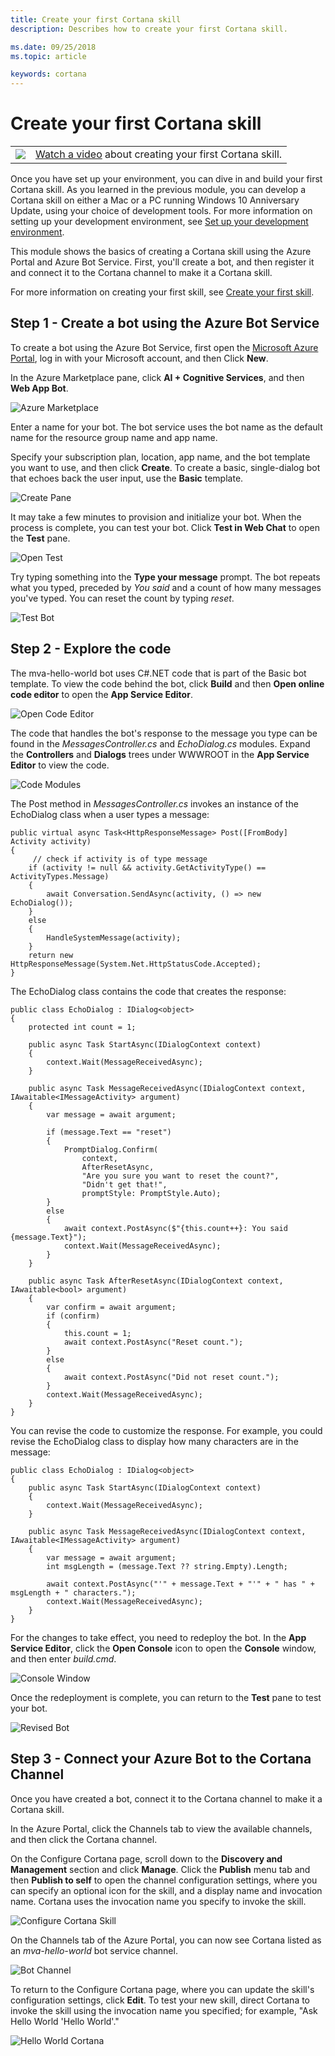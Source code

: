 ```yaml
---
title: Create your first Cortana skill
description: Describes how to create your first Cortana skill.

ms.date: 09/25/2018
ms.topic: article

keywords: cortana
--- 
```


# Create your first Cortana skill

|   |   |
| - | - |
| ![](../images/video-icon.png) | [Watch a video](https://mva.microsoft.com/en-US/training-courses/getting-started-with-cortana-skills-18241?l=3AxP2NfnE_8211787171) about creating your first Cortana skill. |


Once you have set up your environment, you can dive in and build your first Cortana skill. As you learned in the previous module, you can develop a Cortana skill on either a Mac or a PC running Windows 10 Anniversary Update, using your choice of development tools. For more information on setting up your development environment, see [Set up your development environment](./mva21-setup.md).

This module shows the basics of creating a Cortana skill using the Azure Portal and Azure Bot Service. First, you'll create a bot, and then register it and connect it to the Cortana channel to make it a Cortana skill.

For more information on creating your first skill, see [Create your first skill](./get-started.md).

## Step 1 - Create a bot using the Azure Bot Service

To create a bot using the Azure Bot Service, first open the [Microsoft Azure Portal](https://ms.portal.azure.com), log in with your Microsoft account, and then Click **New**.

In the Azure Marketplace pane, click **AI + Cognitive Services**, and then **Web App Bot**.

![Azure Marketplace](../images/mva22-azure-marketplace.png)

Enter a name for your bot. The bot service uses the bot name as the default name for the resource group name and app name. 

Specify your subscription plan, location, app name, and the bot template you want to use, and then click **Create**. To create a basic, single-dialog bot that echoes back the user input, use the **Basic** template. 

![Create Pane](../images/mva22-create.png)

It may take a few minutes to provision and initialize your bot. When the process is complete, you can test your bot. Click **Test in Web Chat** to open the **Test** pane.

![Open Test](../images/mva22-open-test.png)

Try typing something into the **Type your message** prompt. The bot repeats what you typed, preceded by *You said* and a count of how many messages you've typed. You can reset the count by typing *reset*.

![Test Bot](../images/mva22-test.png)

## Step 2 - Explore the code

The mva-hello-world bot uses C#.NET code that is part of the Basic bot template. To view the code behind the bot, click **Build** and then **Open online code editor** to open the **App Service Editor**.

![Open Code Editor](../images/mva22-open-code-editor.png)

The code that handles the bot's response to the message you type can be found in the *MessagesController.cs* and *EchoDialog.cs* modules. Expand the **Controllers** and **Dialogs** trees under WWWROOT in the **App Service Editor** to view the code.

![Code Modules](../images/mva22-modules.png)

The Post method in *MessagesController.cs* invokes an instance of the EchoDialog class when a user types a message:

    public virtual async Task<HttpResponseMessage> Post([FromBody] Activity activity)
    {
         // check if activity is of type message
        if (activity != null && activity.GetActivityType() == ActivityTypes.Message)
        {
            await Conversation.SendAsync(activity, () => new EchoDialog());
        }
        else
        {
            HandleSystemMessage(activity);
        }
        return new HttpResponseMessage(System.Net.HttpStatusCode.Accepted);
    }   

The EchoDialog class contains the code that creates the response:

    public class EchoDialog : IDialog<object>
    {
        protected int count = 1;

        public async Task StartAsync(IDialogContext context)
        {
            context.Wait(MessageReceivedAsync);
        }

        public async Task MessageReceivedAsync(IDialogContext context, IAwaitable<IMessageActivity> argument)
        {
            var message = await argument;

            if (message.Text == "reset")
            {
                PromptDialog.Confirm(
                    context,
                    AfterResetAsync,
                    "Are you sure you want to reset the count?",
                    "Didn't get that!",
                    promptStyle: PromptStyle.Auto);
            }
            else
            {
                await context.PostAsync($"{this.count++}: You said {message.Text}");
                context.Wait(MessageReceivedAsync);
            }
        }

        public async Task AfterResetAsync(IDialogContext context, IAwaitable<bool> argument)
        {
            var confirm = await argument;
            if (confirm)
            {
                this.count = 1;
                await context.PostAsync("Reset count.");
            }
            else
            {
                await context.PostAsync("Did not reset count.");
            }
            context.Wait(MessageReceivedAsync);
        }
    }

You can revise the code to customize the response. For example, you could revise the EchoDialog class to display how many characters are in the message:

    public class EchoDialog : IDialog<object>
    {
        public async Task StartAsync(IDialogContext context)
        {
            context.Wait(MessageReceivedAsync);
        }

        public async Task MessageReceivedAsync(IDialogContext context, IAwaitable<IMessageActivity> argument)
        {
            var message = await argument;
            int msgLength = (message.Text ?? string.Empty).Length;

            await context.PostAsync("'" + message.Text + "'" + " has " + msgLength + " characters.");
            context.Wait(MessageReceivedAsync);
        }
    }

For the changes to take effect, you need to redeploy the bot. In the **App Service Editor**, click the **Open Console** icon to open the **Console** window, and then enter *build.cmd*.

![Console Window](../images/mva22-console-window.png)

Once the redeployment is complete, you can return to the **Test** pane to test your bot.

![Revised Bot](../images/mva22-revised-bot.png)

## Step 3 - Connect your Azure Bot to the Cortana Channel

Once you have created a bot, connect it to the Cortana channel to make it a Cortana skill.

In the Azure Portal, click the Channels tab to view the available channels, and then click the Cortana channel.

On the Configure Cortana page, scroll down to the **Discovery and Management** section and click **Manage**. Click the **Publish** menu tab and then **Publish to self** to open the channel configuration settings, where you can specify an optional icon for the skill, and a display name and invocation name. Cortana uses the invocation name you specify to invoke the skill.

![Configure Cortana Skill](../images/mva22-configure.png)


On the Channels tab of the Azure Portal, you can now see Cortana listed as an *mva-hello-world* bot service channel. 

![Bot Channel](../images/mva22-helloworld-channel.png)

To return to the Configure Cortana page, where you can update the skill's configuration settings, click **Edit**. To test your new skill, direct Cortana to invoke the skill using the invocation name you specified; for example, "Ask Hello World 'Hello World'."

![Hello World Cortana](../images/mva22-helloworld-cortana.png)



